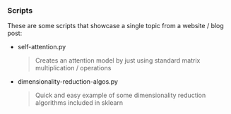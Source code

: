 ### Scripts

These are some scripts that showcase a single topic from a website / blog post:

- self-attention.py
	> Creates an attention model by just using standard matrix multiplication / operations
- dimensionality-reduction-algos.py
	> Quick and easy example of some dimensionality reduction algorithms included in sklearn
